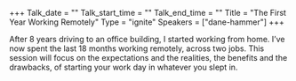 +++
Talk_date = ""
Talk_start_time = ""
Talk_end_time = ""
Title = "The First Year Working Remotely"
Type = "ignite"
Speakers = ["dane-hammer"]
+++

After 8 years driving to an office building, I started working from home. I’ve now spent the last 18 months working remotely, across two jobs. This session will focus on the expectations and the realities, the benefits and the drawbacks, of starting your work day in whatever you slept in.

